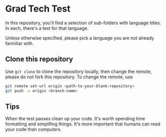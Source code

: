 # Grad Tech Test

In this repository, you'll find a selection of sub-folders with language titles. In each, there's a test for that language.

Unless otherwise specified, please pick a language you are not already farmiliar with.

## Clone this repository

Use `git clone` to clone the repository locally, then change the remote, please do not fork this repository. To change the remote, use

```bash
git remote set-url origin <path-to-your-blank-repository>
git push -u origin <branch-name>
```

## Tips

When the test passes clean up your code.
It's worth spending time formatting and simplifing things.
It's more important that humans can read your code than computers.
